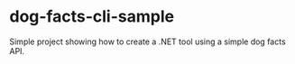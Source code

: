 # dog-facts-cli-sample
Simple project showing how to create a .NET tool using a simple dog facts API.
